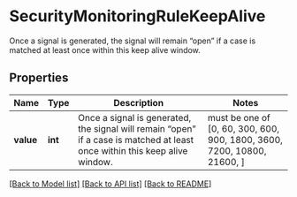 # SecurityMonitoringRuleKeepAlive

Once a signal is generated, the signal will remain “open” if a case is matched at least once within this keep alive window.

## Properties

| Name      | Type    | Description                                                                                                                 | Notes                                                                   |
| --------- | ------- | --------------------------------------------------------------------------------------------------------------------------- | ----------------------------------------------------------------------- |
| **value** | **int** | Once a signal is generated, the signal will remain “open” if a case is matched at least once within this keep alive window. | must be one of [0, 60, 300, 600, 900, 1800, 3600, 7200, 10800, 21600, ] |

[[Back to Model list]](README.md#documentation-for-models) [[Back to API list]](README.md#documentation-for-api-endpoints) [[Back to README]](README.md)
